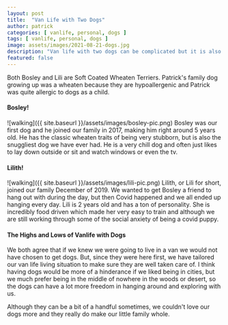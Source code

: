 ```yaml
---
layout: post
title:  "Van Life with Two Dogs"
author: patrick
categories: [ vanlife, personal, dogs ]
tags: [ vanlife, personal, dogs ]
image: assets/images/2021-08-21-dogs.jpg
description: "Van life with two dogs can be complicated but it is also so rewarding"
featured: false
---
```


Both Bosley and Lili are Soft Coated Wheaten Terriers. Patrick's family dog growing up was a wheaten because they are hypoallergenic and Patrick was quite allergic to dogs as a child. 

#### Bosley!
![walking]({{ site.baseurl }}/assets/images/bosley-pic.png)
Bosley was our first dog and he joined our family in 2017, making him right around 5 years old. He has the classic wheaten traits of being very stubborn, but is also the snuggliest dog we have ever had. He is a very chill dog and often just likes to lay down outside or sit and watch windows or even the tv. 

#### Lilith!
![walking]({{ site.baseurl }}/assets/images/lili-pic.png)
Lilith, or Lili for short, joined our family December of 2019. We wanted to get Bosley a friend to hang out with during the day, but then Covid happened and we all ended up hanging every day. Lili is 2 years old and has a ton of personality. She is incredibly food driven which made her very easy to train and although we are still working through some of the social anxiety of being a covid puppy. 

#### The Highs and Lows of Vanlife with Dogs
We both agree that if we knew we were going to live in a van we would not have chosen to get dogs. But, since they were here first, we have tailored our van life living situation to make sure they are well taken care of. I think having dogs would be more of a hinderance if we liked being in cities, but we much prefer being in the middle of nowhere in the woods or desert, so the dogs can have a lot more freedom in hanging around and exploring with us. 

Although they can be a bit of a handful sometimes, we couldn't love our dogs more and they really do make our little family whole. 
